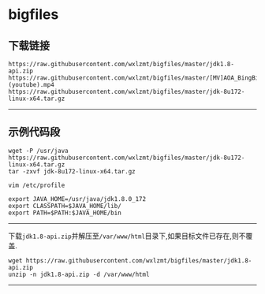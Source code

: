 # bigfiles

## 下载链接

```text
https://raw.githubusercontent.com/wxlzmt/bigfiles/master/jdk1.8-api.zip
https://raw.githubusercontent.com/wxlzmt/bigfiles/master/[MV]AOA_BingBing-(youtube).mp4
https://raw.githubusercontent.com/wxlzmt/bigfiles/master/jdk-8u172-linux-x64.tar.gz
```

---

## 示例代码段

```shell
wget -P /usr/java https://raw.githubusercontent.com/wxlzmt/bigfiles/master/jdk-8u172-linux-x64.tar.gz
tar -zxvf jdk-8u172-linux-x64.tar.gz
```

`vim /etc/profile`

```text
export JAVA_HOME=/usr/java/jdk1.8.0_172
export CLASSPATH=$JAVA_HOME/lib/
export PATH=$PATH:$JAVA_HOME/bin
```

---

下载`jdk1.8-api.zip`并解压至`/var/www/html`目录下,如果目标文件已存在,则不覆盖.
```shell
wget https://raw.githubusercontent.com/wxlzmt/bigfiles/master/jdk1.8-api.zip
unzip -n jdk1.8-api.zip -d /var/www/html
```

---


